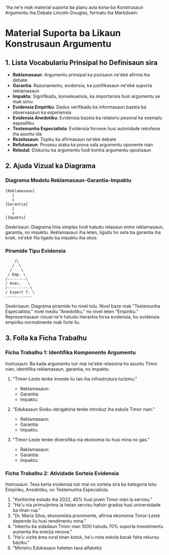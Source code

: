 'Iha ne'e mak material suporta ba planu aula kona-ba Konstrusaun Argumentu iha Debate Lincoln-Douglas, formatu iha Markdown:

# Material Suporta ba Likaun Konstrusaun Argumentu

## 1. Lista Vocabulariu Prinsipal ho Definisaun sira

- **Reklamasaun**: Argumentu prinsipal ka pozisaun ne'ebé afirma iha debate
- **Garantia**: Razonamentu, evidensia, ka justifikasaun ne'ebé suporta reklamasaun
- **Impaktu**: Signifikadu, konsekuensia, ka importansia husi argumentu se mak simu
- **Evidensia Empiriku**: Dadus verifikadu ka informasaun bazeia ba observasaun ka esperiensia
- **Evidensia Anedotiku**: Evidensia bazeia ba relatoriu pesonal ka ezemplu espesifiku
- **Testemunha Especialista**: Evidensia fornese husi autoridade rekoñese iha asuntu ida
- **Rezolusaun**: Topiku ka afirmasaun ne'ebé debate
- **Refutasaun**: Prosesu ataka ka prova sala argumentu oponente nian
- **Rebutal**: Diskursu ka argumentu hodi kontra argumentu opozisaun

## 2. Ajuda Vizual ka Diagrama

### Diagrama Modelu Reklamasaun-Garantia-Impaktu

```
[Reklamasaun]
   |
   v
[Garantia]
   |
   v
[Impaktu]
```

Deskrisaun: Diagrama linia simples hodi hatudu relasaun entre reklamasaun, garantia, no impaktu. Reklamasaun iha leten, ligadu ho seta ba garantia iha kraik, ne'ebé fila ligadu ba impaktu iha okos.

### Piramide Tipu Evidensia

```
    /\
   /  \
  /    \
 / Emp. \
/--------\
/ Anec.   \
/----------\
/ Expert T. \
------------
```

Deskrisaun: Diagrama piramide ho nivel tolu. Nivel baze mak "Testemunha Especialista," nivel mediu "Anedotiku," no nivel leten "Empiriku." Representasaun vizual ne'e hatudu hierarkia forsa evidensia, ho evidensia empiriku normalmente mak forte liu.

## 3. Folla ka Ficha Trabalhu

### Ficha Trabalhu 1: Identifika Komponente Argumentu

Instrusaun: Ba kada argumentu tuir mai ne'ebé relasiona ho asuntu Timor nian, identifika reklamasaun, garantia, no impaktu.

1. "Timor-Leste tenke investe liu tan iha infrastrutura turizmu."
   - Reklamasaun:
   - Garantia:
   - Impaktu:

2. "Edukasaun Siviku obrigatória tenke introduz iha eskola Timor nian."
   - Reklamasaun:
   - Garantia:
   - Impaktu:

3. "Timor-Leste tenke diversifika nia ekonomia liu husi mina no gas."
   - Reklamasaun:
   - Garantia:
   - Impaktu:

### Ficha Trabalhu 2: Atividade Sorteia Evidensia

Instrusaun: Tesa karta evidensia tuir mai no sorteia sira ba kategoria tolu: Empiriku, Anedotiku, no Testemunha Especialista.

1. "Konforme estudo iha 2022, 45% husi joven Timor nian la servisu."
2. "Ha'u nia primu/prima la hetan servisu hafoin gradua husi universidade ba tinan rua."
3. "Dr. Maria Silva, ekonomista prominente, afirma ekonomia Timor-Leste depende liu husi rendimentu mina."
4. "Inkeritu ba sidadaun Timor nian 1000 hatudu 70% suporta investimentu aumenta iha enerjia renova."
5. "Ha'u vizita área rural tinan kotuk, ha'u nota eskola barak falta rekursu báziku."
6. "Ministru Edukasaun hateten taxa alfabetiz
